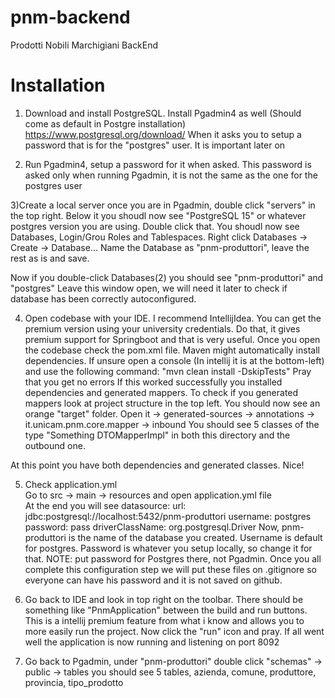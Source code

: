 # pnm-backend
Prodotti Nobili Marchigiani BackEnd

# Installation

1) Download and install PostgreSQL. Install Pgadmin4 as well (Should come as default in Postgre installation)
https://www.postgresql.org/download/
When it asks you to setup a password that is for the "postgres" user. It is important later on

2) Run Pgadmin4, setup a password for it when asked. This password is asked only when running Pgadmin, it is not the same as the one for the postgres user

3)Create a local server
  once you are in Pgadmin, double click "servers" in the top right. Below it you shoudl now see "PostgreSQL 15" or whatever     postgres version you are using. Double click that.
  You shoudl now see Databases, Login/Grou Roles and Tablespaces.
  Right click Databases -> Create -> Database...
  Name the Database as "pnm-produttori", leave the rest as is and save.
  
  Now if you double-click Databases(2) you should see "pnm-produttori" and "postgres" 
Leave this window open, we will need it later to check if database has been correctly autoconfigured.

4) Open codebase with your IDE. I recommend IntellijIdea. You can get the premium version using your university credentials.
  Do that, it gives premium support for Springboot and that is very useful.
  Once you open the codebase check the pom.xml file.
  Maven might automatically install dependencies. 
  If unsure open a console (In intellij it is at the bottom-left) and use the following command:
  "mvn clean install -DskipTests" 
  Pray that you get no errors
  If this worked successfully you installed dependencies and generated mappers.
  To check if you generated mappers look at project structure in the top left. You should now see an orange "target"    folder.
  Open it -> generated-sources -> annotations -> it.unicam.pnm.core.mapper -> inbound 
  You should see 5 classes of the type "Something DTOMapperImpl" in both this directory and the outbound one.
  
  At this point you have both dependencies and generated classes. Nice!
 
5) Check application.yml  
  Go to src -> main -> resources and open application.yml file  
  At the end you will see 
    datasource:
    url: jdbc:postgresql://localhost:5432/pnm-produttori
    username: postgres
    password: pass
    driverClassName: org.postgresql.Driver
Now, pnm-produttori is the name of the database you created. Username is default for postgres. Password is whatever you setup locally, so change it for that. NOTE: put password for Postgres there, not Pgadmin.
Once you all complete this configuration step we will put these files on .gitignore so everyone can have his password and it is not saved on github. 
  
6) Go back to IDE and look in top right on the toolbar. There should be something like "PnmApplication" between the build   and run buttons. This is a intellij premium feature from what i know and allows you to more easily run the project.
Now click the "run" icon and pray. If all went well the application is now running and listening on port 8092

7) Go back to Pgadmin, under "pnm-produttori" double click "schemas" -> public -> tables
you should see 5 tables, azienda, comune, produttore, provincia, tipo_prodotto
